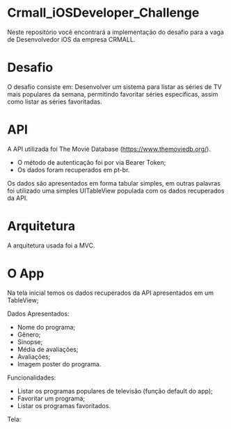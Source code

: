 # Crmall_iOSDeveloper_Challenge

Neste repositório você encontrará a implementação do desafio para a vaga de Desenvolvedor iOS da empresa CRMALL.

# Desafio

O desafio consiste em: Desenvolver um sistema para listar as séries de TV mais populares da semana, permitindo favoritar séries específicas, assim como listar as séries favoritadas.

# API

A API utilizada foi The Movie Database (https://www.themoviedb.org/).
  - O método de autenticação foi por via Bearer Token;
  - Os dados foram recuperados em pt-br.
 
Os dados são apresentados em forma tabular simples, em outras palavras foi utilizado uma simples UITableView populada com os dados recuperados da API.


# Arquitetura

A arquitetura usada foi a MVC.

# O App

Na tela inicial temos os dados recuperados da API apresentados em um TableView;

Dados Apresentados:
  - Nome do programa;
  - Gênero;
  - Sinopse;
  - Média de avaliações;
  - Avaliações;
  - Imagem poster do programa.
  
Funcionalidades:
  - Listar os programas populares de televisão (função default do app);
  - Favoritar um programa;
  - Listar os programas favoritados.
  
Tela:

  


